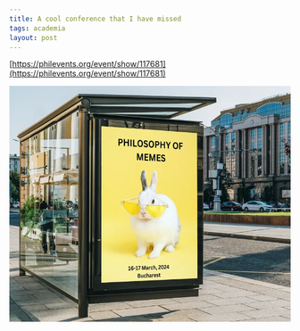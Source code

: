```yaml
---
title: A cool conference that I have missed
tags: academia
layout: post
---
```


[https://philevents.org/event/show/117681](https://philevents.org/event/show/117681)

![](/assets/Philosophy-of-memes-unibuc-2024.webp)
